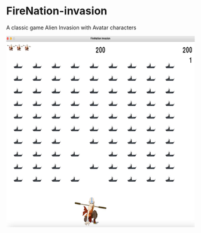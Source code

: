 # FireNation-invasion
A classic game Alien Invasion with Avatar characters
<p align="center">
  <img src="https://raw.githubusercontent.com/dannytszho/FireNation-invasion/main/images/gameplay.jpg" height="512px" width="800px">
</p>
